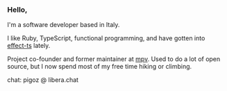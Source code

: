 ### Hello,

I'm a software developer based in Italy.

I like Ruby, TypeScript, functional
programming, and have gotten into  [effect-ts](https://github.com/Effect-TS) lately.

Project co-founder and former maintainer at [mpv](https://github.com/mpv-player/mpv). Used to do a lot of open source, but I now spend most of my free time hiking or climbing.

chat: pigoz @ libera.chat
